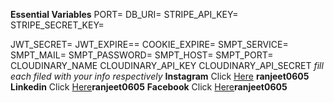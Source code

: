**Essential Variables**
PORT=
DB_URI=
STRIPE_API_KEY=
STRIPE_SECRET_KEY=

JWT_SECRET=
JWT_EXPIRE==
COOKIE_EXPIRE=
SMPT_SERVICE= 
SMPT_MAIL=
SMPT_PASSWORD=
SMPT_HOST=
SMPT_PORT=
CLOUDINARY_NAME
CLOUDINARY_API_KEY
CLOUDINARY_API_SECRET
*fill each filed with your info  respectively*
**Instagram** Click [Here](http://instagram.com/ranjeet0605) **ranjeet0605**
**Linkedin** Click [Here](http://linkdin.com/ranjeet0605)**ranjeet0605**
**Facebook** Click [Here](http://facebook.com/ranjeet0605)**ranjeet0605**
  

